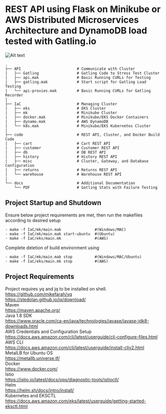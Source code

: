# REST API using Flask on Minikube or AWS Distributed Microservices Architecture and DynamoDB load tested with Gatling.io

![Alt text](docs/responses.ng?raw=true "Gatling.IO Runtime Statistics")

    .
    ├── API                         # Communicate with Cluster
    |   ├── Gatling                 # Gatling Code to Stress Test Cluster
    |   ├── api.mak                 # Basic Running CURLs for Testing
    |   ├── gatling.mak             # Start script for Gatling Load Testing
    |   └── api-proxies.mak         # Basic Running CURLs for Gatling Recorder
    |
    ├── IaC                         # Managing Cluster
    |   ├── eks                     # EKS Cluster
    |   ├── mk                      # Minikube Cluster
    |   ├── docker.mak              # Minikube/EKS Docker Containers
    |   ├── dynamo.mak              # AWS DynamoDB
    |   └── k8s.mak                 # Minikube/EKS Kubernetes Cluster
    |
    ├── code                        # REST API, Cluster, and Docker Build Code
    |   ├── cart                    # Cart REST API
    |   ├── customer                # Customer REST API
    |   ├── db                      # DB REST API
    |   ├── history                 # History REST API
    |   ├── misc                    # Cluster, Gateway, and Database Configuration 
    |   ├── returns                 # Returns REST API
    |   └── warehouse               # Warehouse REST API
    |
    └── docs                        # Additional Documentation
        └── PDF                     # Gatling Stats with Failure Testing

    
## Project Startup and Shutdown

Ensure below project requirements are met, then run the makefiles according to desired setup
```
- make -f IaC/mk/main.mak               #(Windows/MAC)
- make -f IaC/mk/main.mak start-ubuntu  #(Ubuntu)
- make -f IaC/eks/main.mk               #(AWS)
```
Complete deletion of build environment using
```
- make -f IaC/mk/main.mak stop          #(Windows/MAC/Ubuntu)
- make -f IaC/eks/main.mk stop          #(AWS)
```
 
## Project Requirements

Project requires yq and jq to be installed on shell. <br>
https://github.com/mikefarah/yq <br>
https://stedolan.github.io/jq/download/ <br>
Maven <br> 
https://maven.apache.org/ <br>
Java 1.8 SDK <br>
https://www.oracle.com/ca-en/java/technologies/javase/javase-jdk8-downloads.html <br>
AWS Credentials and Configuration Setup <br>
https://docs.aws.amazon.com/cli/latest/userguide/cli-configure-files.html <br>
AWS CLI <br>
https://docs.aws.amazon.com/cli/latest/userguide/install-cliv2.html <br>
MetalLB for Ubuntu OS <br>
https://metallb.universe.tf/ <br>
Docker<br>
https://www.docker.com/ <br>
Istio <br>
https://istio.io/latest/docs/ops/diagnostic-tools/istioctl/ <br>
Helm <br>
https://helm.sh/docs/intro/install/ <br>
Kubernetes and EKSCTL <br>
https://docs.aws.amazon.com/eks/latest/userguide/getting-started-eksctl.html <br>
